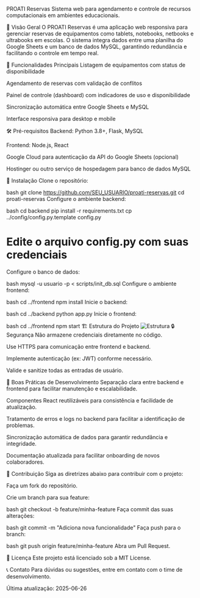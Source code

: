 PROATI Reservas
Sistema web para agendamento e controle de recursos computacionais em ambientes educacionais.

📌 Visão Geral
O PROATI Reservas é uma aplicação web responsiva para gerenciar reservas de equipamentos como tablets, notebooks, netbooks e ultrabooks em escolas. O sistema integra dados entre uma planilha do Google Sheets e um banco de dados MySQL, garantindo redundância e facilitando o controle em tempo real.

🚀 Funcionalidades Principais
Listagem de equipamentos com status de disponibilidade

Agendamento de reservas com validação de conflitos

Painel de controle (dashboard) com indicadores de uso e disponibilidade

Sincronização automática entre Google Sheets e MySQL

Interface responsiva para desktop e mobile

🛠️ Pré-requisitos
Backend: Python 3.8+, Flask, MySQL

Frontend: Node.js, React

Google Cloud para autenticação da API do Google Sheets (opcional)

Hostinger ou outro serviço de hospedagem para banco de dados MySQL

🚦 Instalação
Clone o repositório:

bash
git clone https://github.com/SEU_USUARIO/proati-reservas.git
cd proati-reservas
Configure o ambiente backend:

bash
cd backend
pip install -r requirements.txt
cp ../config/config.py.template config.py
# Edite o arquivo config.py com suas credenciais
Configure o banco de dados:

bash
mysql -u usuario -p < scripts/init_db.sql
Configure o ambiente frontend:

bash
cd ../frontend
npm install
Inicie o backend:

bash
cd ../backend
python app.py
Inicie o frontend:

bash
cd ../frontend
npm start
🏗️ Estrutura do Projeto
![Estrutura](https://proati.heglasmoreira.com.br/images/estrutura.png)
🔒 Segurança
Não armazene credenciais diretamente no código.

Use HTTPS para comunicação entre frontend e backend.

Implemente autenticação (ex: JWT) conforme necessário.

Valide e sanitize todas as entradas de usuário.

🧩 Boas Práticas de Desenvolvimento
Separação clara entre backend e frontend para facilitar manutenção e escalabilidade.

Componentes React reutilizáveis para consistência e facilidade de atualização.

Tratamento de erros e logs no backend para facilitar a identificação de problemas.

Sincronização automática de dados para garantir redundância e integridade.

Documentação atualizada para facilitar onboarding de novos colaboradores.

🔄 Contribuição
Siga as diretrizes abaixo para contribuir com o projeto:

Faça um fork do repositório.

Crie um branch para sua feature:

bash
git checkout -b feature/minha-feature
Faça commit das suas alterações:

bash
git commit -m "Adiciona nova funcionalidade"
Faça push para o branch:

bash
git push origin feature/minha-feature
Abra um Pull Request.

📄 Licença
Este projeto está licenciado sob a MIT License.

📞 Contato
Para dúvidas ou sugestões, entre em contato com o time de desenvolvimento.

Última atualização: 2025-06-26